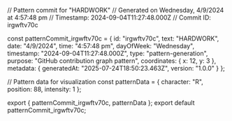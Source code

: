 // Pattern commit for "HARDWORK"
// Generated on Wednesday, 4/9/2024 at 4:57:48 pm
// Timestamp: 2024-09-04T11:27:48.000Z
// Commit ID: irgwftv70c

const patternCommit_irgwftv70c = {
  id: "irgwftv70c",
  text: "HARDWORK",
  date: "4/9/2024",
  time: "4:57:48 pm",
  dayOfWeek: "Wednesday",
  timestamp: "2024-09-04T11:27:48.000Z",
  type: "pattern-generation",
  purpose: "GitHub contribution graph pattern",
  coordinates: {
    x: 12,
    y: 3
  },
  metadata: {
    generatedAt: "2025-07-24T18:50:23.463Z",
    version: "1.0.0"
  }
};

// Pattern data for visualization
const patternData = {
  character: "R",
  position: 88,
  intensity: 1
};

export { patternCommit_irgwftv70c, patternData };
export default patternCommit_irgwftv70c;
